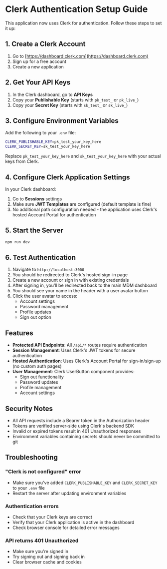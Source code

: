 # Clerk Authentication Setup Guide

This application now uses Clerk for authentication. Follow these steps to set it up:

## 1. Create a Clerk Account

1. Go to [https://dashboard.clerk.com](https://dashboard.clerk.com)
2. Sign up for a free account
3. Create a new application

## 2. Get Your API Keys

1. In the Clerk dashboard, go to **API Keys**
2. Copy your **Publishable Key** (starts with `pk_test_` or `pk_live_`)
3. Copy your **Secret Key** (starts with `sk_test_` or `sk_live_`)

## 3. Configure Environment Variables

Add the following to your `.env` file:

```bash
CLERK_PUBLISHABLE_KEY=pk_test_your_key_here
CLERK_SECRET_KEY=sk_test_your_key_here
```

Replace `pk_test_your_key_here` and `sk_test_your_key_here` with your actual keys from Clerk.

## 4. Configure Clerk Application Settings

In your Clerk dashboard:

1. Go to **Sessions** settings
2. Make sure **JWT Templates** are configured (default template is fine)
3. No additional path configuration needed - the application uses Clerk's hosted Account Portal for authentication

## 5. Start the Server

```bash
npm run dev
```

## 6. Test Authentication

1. Navigate to `http://localhost:3000`
2. You should be redirected to Clerk's hosted sign-in page
3. Create a new account or sign in with existing credentials
4. After signing in, you'll be redirected back to the main MDM dashboard
5. You should see your name in the header with a user avatar button
6. Click the user avatar to access:
   - Account settings
   - Password management
   - Profile updates
   - Sign out option

## Features

- **Protected API Endpoints**: All `/api/*` routes require authentication
- **Session Management**: Uses Clerk's JWT tokens for secure authentication
- **Hosted Authentication**: Uses Clerk's Account Portal for sign-in/sign-up (no custom auth pages)
- **User Management**: Clerk UserButton component provides:
  - Sign out functionality
  - Password updates
  - Profile management
  - Account settings

## Security Notes

- All API requests include a Bearer token in the Authorization header
- Tokens are verified server-side using Clerk's backend SDK
- Invalid or expired tokens result in 401 Unauthorized responses
- Environment variables containing secrets should never be committed to git

## Troubleshooting

### "Clerk is not configured" error
- Make sure you've added `CLERK_PUBLISHABLE_KEY` and `CLERK_SECRET_KEY` to your `.env` file
- Restart the server after updating environment variables

### Authentication errors
- Check that your Clerk keys are correct
- Verify that your Clerk application is active in the dashboard
- Check browser console for detailed error messages

### API returns 401 Unauthorized
- Make sure you're signed in
- Try signing out and signing back in
- Clear browser cache and cookies
